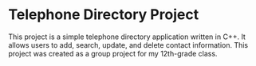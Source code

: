 # Telephone Directory Project

This project is a simple telephone directory application written in C++. 
It allows users to add, search, update, and delete contact information. This project was created as a group project for my 12th-grade class.

